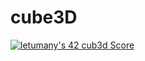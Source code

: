 # cube3D
[![letumany's 42 cub3d Score](https://badge42.vercel.app/api/v2/cl1l8hert000609l6rjl6rx6o/project/2169830)](https://github.com/JaeSeoKim/badge42)
